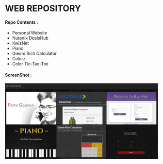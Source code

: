 # WEB REPOSITORY

#### Repo Contents :
* Personal Website
* Nutanix DealsHub
* KwizNet
* Piano
* Gieom Rich Calculator
* Colorz
* Color Tic-Tac-Toe

#### ScreenShot :
![Screenshot](/images/screenshot/repo.jpg)
